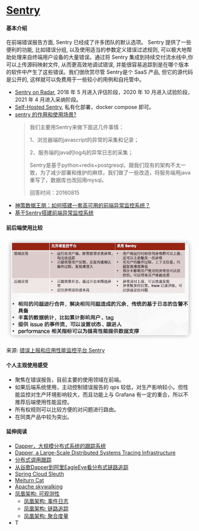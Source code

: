 # [Sentry](https://sentry.io/welcome/)

#### 基本介绍

在前端错误报告方面, Sentry 已经成了许多团队的默认选项。 Sentry 提供了一些便利的功能, 比如错误分组, 以及使用适当的参数定义错误过滤规则, 可以极大地帮助处理来自终端用户设备的大量错误。通过将 Sentry 集成到持续交付流水线中,你可以上传源码映射文件, 从而更高效地调试错误, 并能很容易追踪到是在哪个版本的软件中产生了这些错误。我们很欣赏尽管 Sentry是个 SaaS 产品, 但它的源代码是公开的, 这样就可以免费用于一些较小的用例和自托管中。

* [Sentry on Radar](https://www.thoughtworks.com/radar/tools/sentry), 2018 年 5 月进入评估阶段，2020 年 10 月进入试验阶段，2021 年 4 月进入采纳阶段。
* [Self-Hosted Sentry](https://develop.sentry.dev/self-hosted/), 私有化部署，docker compose 即可。
* [sentry 的作用和使用场景?](https://www.zhihu.com/question/23922181)
  > 我们主要用Sentry来做下面这几件事情：
  > 
  >   1、浏览器端的javascript的异常的采集和记录；
  > 
  >   2、服务端的java的log4j的异常日志的采集；
  > 
  >   Sentry是基于python+redis+postgresql，跟我们现有的架构不太一致，为了减少部署和维护的麻烦，我们做了一些改造，将服务端用java重写了，数据库也改回用mysql。
  > 
  >   回答时间：20160815
* [神策数据王朋：如何搭建一套高可用的前端异常监控系统？](https://zhuanlan.zhihu.com/p/381930994)
* [基于Sentry搭建前端异常监控系统](https://segmentfault.com/a/1190000040237095)
  
#### 前后端使用比较

![](../images/3550757827-6015146472801.png)

来源: [错误上报和应用性能监控平台 Sentry](https://segmentfault.com/a/1190000039131388)

#### 个人主观使用感受

* 聚焦在错误报告，目前主要的使用领域在前端。
* 如果后端系统使用，主动控制错误报告的 qps 较低，对生产影响较小。但性能监控对生产环境影响较大，而且功能上与 Grafana 有一定的重合，所以不推荐后端使用性能监控。
* 所有权规则可以比较方便的对问题进行路由。
* 在同类产品中较为突出。

#### 延伸阅读

* [Dapper，大规模分布式系统的跟踪系统](http://bigbully.github.io/Dapper-translation/)
* [Dapper, a Large-Scale Distributed Systems Tracing Infrastructure](http://static.googleusercontent.com/media/research.google.com/en//pubs/archive/36356.pdf)
* [分布式调用跟踪](https://github.com/HiAwesome/micro_services_arch/blob/master/distributed_trace.md)
* [从谷歌Dapper到阿里EagleEye看分布式链路追踪](https://zhuanlan.zhihu.com/p/163806366)
* [Spring Cloud Sleuth](https://github.com/spring-cloud/spring-cloud-sleuth)
* [Meiturn Cat](https://github.com/dianping/cat)
* [Apache skywalking](https://github.com/apache/skywalking)
* [凤凰架构: 可观测性](https://icyfenix.cn/distribution/observability/)
  * [凤凰架构: 事件日志](https://icyfenix.cn/distribution/observability/logging.html)
  * [凤凰架构: 链路追踪](https://icyfenix.cn/distribution/observability/tracing.html)
  * [凤凰架构: 聚合度量](https://icyfenix.cn/distribution/observability/metrics.html)
* T

